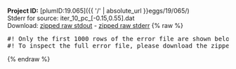 **Project ID:** [plumID:19.065]({{ '/' | absolute_url }}eggs/19/065/)  
Stderr for source:  iter_10_pc_[-0.15,0.55].dat   
Download: [zipped raw stdout](iter_10_pc_[-0.15,0.55].dat.plumed_master.stdout.txt.zip) - [zipped raw stderr](iter_10_pc_[-0.15,0.55].dat.plumed_master.stderr.txt.zip) 
{% raw %}
<pre>
#! Only the first 1000 rows of the error file are shown below
#! To inspect the full error file, please download the zipped raw stderr file above
</pre>
{% endraw %}
